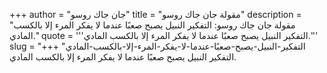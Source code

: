 +++
author = "جان جاك روسو"
title = "مقولة جان جاك روسو"
description = "مقولة جان جاك روسو: التفكير النبيل يصبح صعبًا عندما لا يفكر المرء إلا بالكسب المادي."
quote = '''التفكير النبيل يصبح صعبًا عندما لا يفكر المرء إلا بالكسب المادي.'''
slug = "التفكير-النبيل-يصبح-صعبًا-عندما-لا-يفكر-المرء-إلا-بالكسب-المادي"
+++
التفكير النبيل يصبح صعبًا عندما لا يفكر المرء إلا بالكسب المادي.
